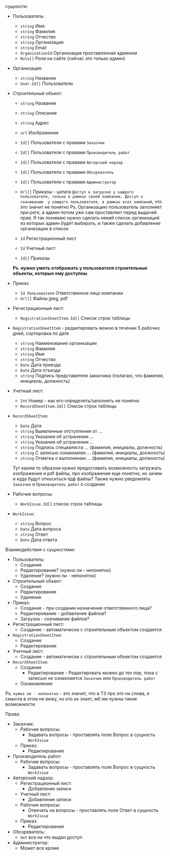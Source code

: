 сущности:

- Пользователь:
    - `string` Имя
    - `string` Фамилия
    - `string` Отчество
    - `string` Организация
    - `string` Email
    - `OrganizationId` Организация проставленная админом
    - `Role[]` Роли на сайте (сейчас это только админ)

- Организация:
    - `string` Название
    - `User.Id[]` Пользователи

- Строительный объект:
    - `string` Название
    - `string` Описание
    - `string` Адрес
    - `url` Изображение
    - `Id[]` Пользователи с правами `Заказчик`
    - `Id[]` Пользователи с правами `Производитель работ`
    - `Id[]` Пользователи с правами `Авторский надзор`
    - `Id[]` Пользователи с правами `Обозреватель`
    - `Id[]` Пользователи с правами `Администратор`
    - `Url[]` Приказы - цитата `Доступ к загрузке у каждого 
пользователя, только в рамках своей компании. Доступ к скачиванию 
у каждого пользователя, в рамках всех компаний`, что это значит
      не понятно
      Ps. Организацию пользователь заполняет при реге,
      а админ потом уже сам проставляет перед выдачей прав.
      Я так понимаю нужно сделать некий список организаций из которых
      админ будет выбирать, и также сделать добавление организации в
      список

    - `Id` Регистрационный лист
    - `Id` Учетный лист
    - `Id[]` Приказы

  **Ps. нужно уметь отображать у пользователя строительные объекты, которые ему
  доступны**

- Приказ
    - `Id Пользователя` Ответственное лицо компании
    - `Url[]` Файлы jpeg, pdf

- Регистрационный лист:
    - `RegistrationSheetItem.Id[]` Список строк таблицы
- `RegistrationSheetItem` - редактировать можно в течении 5
  рабочих дней, сортировка по дате
    - `string` Наименование организации
    - `string` Фамилия
    - `string` Имя
    - `string` Отчество
    - `Date` Дата приезда
    - `Date` Дата отъезда
    - `string` Подпись представителя заказчика (полагаю, что фамилия, инициалы, должность)
- Учетный лист:
    - `Int` Номер - как его определять/заполнять не понятно
    - `RecordSheetItem.Id[]` Список строк таблицы
- `RecordSheetItem`:
    - `Date` Дата
    - `string` Выявленные отступления от ...
    - `string` Указания об устранении ...
    - `string` Указания об устранении ...
    - `string` Подпись специалиста ... (фамилия, инициалы, должность)
    - `string` С записью ознакомлен ... (фамилия, инициалы, должность)
    - `string` Отметка о выполнении ... (фамилия, инициалы, должность)

  Тут каким то образом нужно предоставить возможность загружать
  изображения и pdf файлы, про изображения еще понятно, но зачем
  и куда будут относиться пдф файлы?
  Также нужно уведомлять `Заказчик` и `Производитель работ` о создании

- Рабочие вопросы:
    - `WorkIssue.Id[]` список строк таблицы
- `WorkIssue`:
    - `string` Вопрос
    - `Date` Дата вопроса
    - `string` Ответ
    - `Date` Дата ответа

Взаимодействия с сущностями:

- Пользователь:
    - Создание
    - Редактирование? (нужно ли - непонятно)
    - Удаление? (нужно ли - непонятно)
- Строительный объект:
    - Создание
    - Редактирование
    - Удаление
- Приказ:
    - Создание - при создании назначение ответственного лица?
    - Редактирование - добавление файлов?
    - Загрузка - скачивание файлов?
- Регистрационный лист:
    - Создание - автоматически с строительным объектом создается
- `RegistrationSheetItem`:
    - Создание
    - Редактирование
- Учетный лист:
    - Создание - автоматически с строительным объектом создается
- `RecordSheetItem`:
    - Создание
        - Редактирование - Редактировать можно до тех пор, пока с
          записью не ознакомится `Заказчик` или `Производитель работ`
    - Ознакомление

Ps. `нужно ли - непонятно` - это значит, что в ТЗ про это ни слова,
я смысла в этом не вижу, но кто их знает, мб им нужны такие
возможности

Права:

- Заказчик:
    - Рабочие вопросы:
        - Задавать вопросы - проставлять поле Вопрос в сущность `WorkIssue`
    - Приказ:
        - Редактирование
- Производитель работ:
    - Рабочие вопросы:
        - Задавать вопросы - проставлять поле Вопрос в сущность `WorkIssue`
- Авторский надзор:
    - Регистрационный лист:
        - Добавление записи
    - Учетный лист:
        - Добавление записи
    - Рабочие вопросы:
        - Отвечать на вопросы - проставлять поле Ответ в сущность `WorkIssue`
    - Приказ:
        - Редактирование
- Обозреватель:
    - `Get` все на что выдан доступ
- Администратор:
    - Может все кроме
